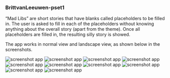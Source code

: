 ### BrittvanLeeuwen-pset1

“Mad Libs” are short stories that have blanks called placeholders to be filled in.
The user is asked to fill in each of the placeholders without knowing anything about the overall story (apart from the theme).
Once all placeholders are filled in, the resulting silly story is showed.


The app works in normal view and landscape view, as shown below in the screenshots.

![screenshot app](doc/screenshot1.jpeg)
![screenshot app](doc/screenshot2.jpeg)
![screenshot app](doc/screenshot6.jpeg)
![screenshot app](doc/screenshot10.jpeg)
![screenshot app](doc/screenshot3.jpeg)
![screenshot app](doc/screenshot4.jpeg)
![screenshot app](doc/screenshot7.jpeg)
![screenshot app](doc/screenshot8.jpeg)
![screenshot app](doc/screenshot5.jpeg)
![screenshot app](doc/screenshot9.jpeg)


